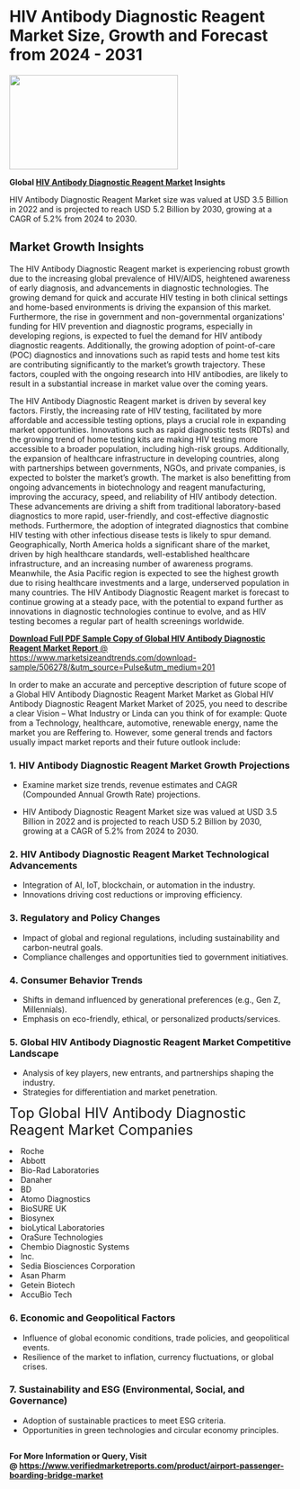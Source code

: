 <H1>HIV Antibody Diagnostic Reagent Market Size, Growth and Forecast from 2024 - 2031</H1><img class="aligncenter size-medium wp-image-584254" src="https://thirdeyenews.in/wp-content/uploads/2024/09/Global-Market-Research-300x168.jpeg" alt="" width="300" height="168" /><p><strong>Global&nbsp;<a href="https://www.marketsizeandtrends.com/download-sample/506278/&amp;utm_source=Pulse&amp;utm_medium=201">HIV Antibody Diagnostic Reagent Market</a> Insights</strong></p><p>HIV Antibody Diagnostic Reagent Market size was valued at USD 3.5 Billion in 2022 and is projected to reach USD 5.2 Billion by 2030, growing at a CAGR of 5.2% from 2024 to 2030.</p><p><h2>Market Growth Insights</h2> <p>The HIV Antibody Diagnostic Reagent market is experiencing robust growth due to the increasing global prevalence of HIV/AIDS, heightened awareness of early diagnosis, and advancements in diagnostic technologies. The growing demand for quick and accurate HIV testing in both clinical settings and home-based environments is driving the expansion of this market. Furthermore, the rise in government and non-governmental organizations' funding for HIV prevention and diagnostic programs, especially in developing regions, is expected to fuel the demand for HIV antibody diagnostic reagents. Additionally, the growing adoption of point-of-care (POC) diagnostics and innovations such as rapid tests and home test kits are contributing significantly to the market’s growth trajectory. These factors, coupled with the ongoing research into HIV antibodies, are likely to result in a substantial increase in market value over the coming years.</p> <p><a href="#"></a></p> <p>The HIV Antibody Diagnostic Reagent market is driven by several key factors. Firstly, the increasing rate of HIV testing, facilitated by more affordable and accessible testing options, plays a crucial role in expanding market opportunities. Innovations such as rapid diagnostic tests (RDTs) and the growing trend of home testing kits are making HIV testing more accessible to a broader population, including high-risk groups. Additionally, the expansion of healthcare infrastructure in developing countries, along with partnerships between governments, NGOs, and private companies, is expected to bolster the market’s growth. The market is also benefitting from ongoing advancements in biotechnology and reagent manufacturing, improving the accuracy, speed, and reliability of HIV antibody detection. These advancements are driving a shift from traditional laboratory-based diagnostics to more rapid, user-friendly, and cost-effective diagnostic methods. Furthermore, the adoption of integrated diagnostics that combine HIV testing with other infectious disease tests is likely to spur demand. Geographically, North America holds a significant share of the market, driven by high healthcare standards, well-established healthcare infrastructure, and an increasing number of awareness programs. Meanwhile, the Asia Pacific region is expected to see the highest growth due to rising healthcare investments and a large, underserved population in many countries. The HIV Antibody Diagnostic Reagent market is forecast to continue growing at a steady pace, with the potential to expand further as innovations in diagnostic technologies continue to evolve, and as HIV testing becomes a regular part of health screenings worldwide.</p> <p><a href="#"></p><p><span class=""><strong>Download Full PDF Sample Copy of Global HIV Antibody Diagnostic Reagent Market Report</strong> @ <a href="https://www.marketsizeandtrends.com/download-sample/506278/&amp;utm_source=Pulse&amp;utm_medium=201" target="_blank">https://www.marketsizeandtrends.com/download-sample/506278/&amp;utm_source=Pulse&amp;utm_medium=201</a></span></p><p>In order to make an accurate and perceptive description of future scope of a Global&nbsp;HIV Antibody Diagnostic Reagent Market Market as Global&nbsp;HIV Antibody Diagnostic Reagent Market Market of 2025, you need to describe a clear Vision &ndash; What Industry or Linda can you think of for example: Quote from a Technology, healthcare, automotive, renewable energy, name the market you are Reffering to. However, some general trends and factors usually impact market reports and their future outlook include:</p><h3>1.&nbsp;<strong>HIV Antibody Diagnostic Reagent Market Growth Projections</strong></h3><ul><li>Examine market size trends, revenue estimates and CAGR (Compounded Annual Growth Rate) projections.</li><li><p>HIV Antibody Diagnostic Reagent Market size was valued at USD 3.5 Billion in 2022 and is projected to reach USD 5.2 Billion by 2030, growing at a CAGR of 5.2% from 2024 to 2030.</p></li></ul><h3>2.&nbsp;<strong>HIV Antibody Diagnostic Reagent Market Technological Advancements</strong></h3><ul><li>Integration of AI, IoT, blockchain, or automation in the industry.</li><li>Innovations driving cost reductions or improving efficiency.</li></ul><h3>3.&nbsp;<strong>Regulatory and Policy Changes</strong></h3><ul><li>Impact of global and regional regulations, including sustainability and carbon-neutral goals.</li><li>Compliance challenges and opportunities tied to government initiatives.</li></ul><h3>4.&nbsp;<strong>Consumer Behavior Trends</strong></h3><ul><li>Shifts in demand influenced by generational preferences (e.g., Gen Z, Millennials).</li><li>Emphasis on eco-friendly, ethical, or personalized products/services.</li></ul><h3>5.&nbsp;<strong>Global HIV Antibody Diagnostic Reagent Market Competitive Landscape</strong></h3><ul><li>Analysis of key players, new entrants, and partnerships shaping the industry.</li><li>Strategies for differentiation and market penetration.</li></ul><p data-pm-slice="1 1 []"><span style="color: inherit; font-family: inherit; font-size: 25px;">Top Global HIV Antibody Diagnostic Reagent Market Companies</span></p><div class="" data-test-id=""><p><li>Roche</li><li> Abbott</li><li> Bio-Rad Laboratories</li><li> Danaher</li><li> BD</li><li> Atomo Diagnostics</li><li> BioSURE UK</li><li> Biosynex</li><li> bioLytical Laboratories</li><li> OraSure Technologies</li><li> Chembio Diagnostic Systems</li><li> Inc.</li><li> Sedia Biosciences Corporation</li><li> Asan Pharm</li><li> Getein Biotech</li><li> AccuBio Tech</li></p></div><h3>6.&nbsp;<strong>Economic and Geopolitical Factors</strong></h3><ul><li>Influence of global economic conditions, trade policies, and geopolitical events.</li><li>Resilience of the market to inflation, currency fluctuations, or global crises.</li></ul><h3>7.&nbsp;<strong>Sustainability and ESG (Environmental, Social, and Governance)</strong></h3><ul><li>Adoption of sustainable practices to meet ESG criteria.</li><li>Opportunities in green technologies and circular economy principles.</li></ul><h2><strong style="font-size: 14px;">For More Information or Query, Visit @&nbsp;</strong><a style="background-color: #ffffff; font-size: 14px;" href="https://www.marketsizeandtrends.com/report/hiv-antibody-diagnostic-reagent-market/" target="_blank">https://www.verifiedmarketreports.com/product/airport-passenger-boarding-bridge-market</a></h2>
